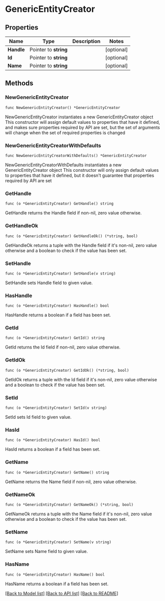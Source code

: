 # GenericEntityCreator

## Properties

Name | Type | Description | Notes
------------ | ------------- | ------------- | -------------
**Handle** | Pointer to **string** |  | [optional] 
**Id** | Pointer to **string** |  | [optional] 
**Name** | Pointer to **string** |  | [optional] 

## Methods

### NewGenericEntityCreator

`func NewGenericEntityCreator() *GenericEntityCreator`

NewGenericEntityCreator instantiates a new GenericEntityCreator object
This constructor will assign default values to properties that have it defined,
and makes sure properties required by API are set, but the set of arguments
will change when the set of required properties is changed

### NewGenericEntityCreatorWithDefaults

`func NewGenericEntityCreatorWithDefaults() *GenericEntityCreator`

NewGenericEntityCreatorWithDefaults instantiates a new GenericEntityCreator object
This constructor will only assign default values to properties that have it defined,
but it doesn't guarantee that properties required by API are set

### GetHandle

`func (o *GenericEntityCreator) GetHandle() string`

GetHandle returns the Handle field if non-nil, zero value otherwise.

### GetHandleOk

`func (o *GenericEntityCreator) GetHandleOk() (*string, bool)`

GetHandleOk returns a tuple with the Handle field if it's non-nil, zero value otherwise
and a boolean to check if the value has been set.

### SetHandle

`func (o *GenericEntityCreator) SetHandle(v string)`

SetHandle sets Handle field to given value.

### HasHandle

`func (o *GenericEntityCreator) HasHandle() bool`

HasHandle returns a boolean if a field has been set.

### GetId

`func (o *GenericEntityCreator) GetId() string`

GetId returns the Id field if non-nil, zero value otherwise.

### GetIdOk

`func (o *GenericEntityCreator) GetIdOk() (*string, bool)`

GetIdOk returns a tuple with the Id field if it's non-nil, zero value otherwise
and a boolean to check if the value has been set.

### SetId

`func (o *GenericEntityCreator) SetId(v string)`

SetId sets Id field to given value.

### HasId

`func (o *GenericEntityCreator) HasId() bool`

HasId returns a boolean if a field has been set.

### GetName

`func (o *GenericEntityCreator) GetName() string`

GetName returns the Name field if non-nil, zero value otherwise.

### GetNameOk

`func (o *GenericEntityCreator) GetNameOk() (*string, bool)`

GetNameOk returns a tuple with the Name field if it's non-nil, zero value otherwise
and a boolean to check if the value has been set.

### SetName

`func (o *GenericEntityCreator) SetName(v string)`

SetName sets Name field to given value.

### HasName

`func (o *GenericEntityCreator) HasName() bool`

HasName returns a boolean if a field has been set.


[[Back to Model list]](../README.md#documentation-for-models) [[Back to API list]](../README.md#documentation-for-api-endpoints) [[Back to README]](../README.md)


